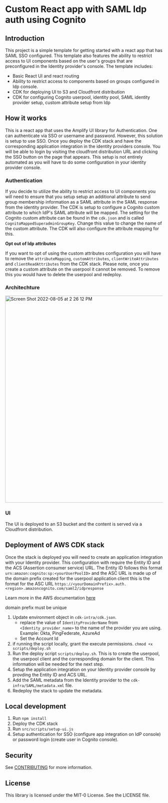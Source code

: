 # Custom React app with SAML Idp auth using Cognito

## Introduction

This project is a simple template for getting started with a react app that has SAML SSO configured. This template also features the ability to restrict access to UI components based on the user's groups that are preconfigured in the Identity provider's console. The template includes:

- Basic React UI and react routing
- Ability to restrict access to components based on groups configured in Idp console.
- CDK for deploying UI to S3 and Cloudfront distribution
- CDK for configuring Cognito userpool, identity pool, SAML identity provider setup, custom attribute setup from Idp

## How it works

This is a react app that uses the Amplify UI library for Authentication. One can authenticate via SSO or username and password. However, this solution is setup to use SSO. Once you deploy the CDK stack and have the corresponding application integration in the identity providers console. You will be able to login by visiting the cloudfront distribution URL and clicking the SSO button on the page that appears. This setup is not entirely automated as you will have to do some configuration in your identity provider console.

### Authentication

If you decide to utilize the ability to restrict access to UI components you will need to ensure that you setup setup an additional attribute to send group membership information as a SAML attribute in the SAML response from the identity provider. The CDK is setup to configure a Cognito custom attribute to which IdP's SAML attribute will be mapped. The setting for the Cognito custom attribute can be found in the `cdk.json` and is called `CognitoMappedSuperadminGroupKey`. Change this value to change the name of the custom attribute. The CDK will also configure the attribute mapping for this.


**Opt out of Idp attributes**

If you want to opt of using the custom attributes configuration you will have to remove the `attributeMapping`, `customAttributes`, `clientWriteAttributes` and `clientReadAttributes` from the CDK stack. Please note, once you create a custom attribute on the userpool it cannot be removed. To remove this you would have to delete the userpool and redeploy.


### Architechture
<img width="662" alt="Screen Shot 2022-08-05 at 2 26 12 PM" src="https://user-images.githubusercontent.com/7748458/183206015-f54ab27a-28f9-41b3-bb74-1de2c0facf6f.png">

### UI

The UI is deployed to an S3 bucket and the content is served via a Cloudfront distribution.

## Deployment of AWS CDK stack

Once the stack is deployed you will need to create an application integration with your Identity provider. This configuration with require the Entity ID and the ACS (Assertion consumer service) URL. The Entity ID follows this format `urn:amazon:cognito:sp:<yourUserPoolID>` and the ASC URL is made up of the domain prefix created for the userpool application client this is the format for the ASC URL `https://<yourDomainPrefix>.auth.<region>.amazoncognito.com/saml2/idpresponse`

Learn more in the AWS documentation [here](https://docs.aws.amazon.com/cognito/latest/developerguide/cognito-user-pools-saml-idp.html)

domain prefix must be unique

1. Update environment object in `cdk-intra/cdk.json`.
	- replace the value of `IdentityProviderName` from `<Identity_provider_name>` to the name of the provider you are using. Example: Okta, PingFederate, AzureAd
	- Set the Account Id
2. if running the script locally, grant the execute permissions. `chmod +x scripts/deploy.sh`
3. Run the deploy script `scripts/deploy.sh`. This is to create the userpool, the userpool client and the corresponding domain for the client. This information will be needed for the next step.
4. Setup the application integration on your Identity provider console by provding the Entity ID and ACS URL.
5. Add the SAML metadata from the Identity provider to the `cdk-infra/SAML/metadata.xml` file.
6. Redeploy the stack to update the metadata.

## Local development

1. Run `npm install`
2. Deploy the CDK stack
3. Run  `src/scripts/setup-ui.js`
2. Setup authentication for SSO (configure app integration on IdP console) or password login (create user in Cognito console). 

## Security

See [CONTRIBUTING](CONTRIBUTING.md#security-issue-notifications) for more information.

## License

This library is licensed under the MIT-0 License. See the LICENSE file.
